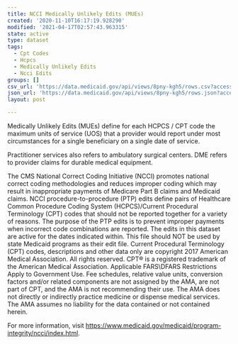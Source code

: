 ```yaml
---
title: NCCI Medically Unlikely Edits (MUEs)
created: '2020-11-10T16:17:19.928290'
modified: '2021-04-17T02:57:43.963315'
state: active
type: dataset
tags:
  - Cpt Codes
  - Hcpcs
  - Medically Unlikely Edits
  - Ncci Edits
groups: []
csv_url: 'https://data.medicaid.gov/api/views/8pny-kgh5/rows.csv?accessType=DOWNLOAD'
json_url: 'https://data.medicaid.gov/api/views/8pny-kgh5/rows.json?accessType=DOWNLOAD'
layout: post

---
```

Medically Unlikely Edits (MUEs) define for each HCPCS / CPT code the maximum units of service (UOS) that a provider would report under most circumstances for a single beneficiary on a single date of service.

Practitioner services also refers to ambulatory surgical centers.
DME refers to provider claims for durable medical equipment.

The CMS National Correct Coding Initiative (NCCI) promotes national correct coding methodologies and reduces improper coding which may result in inappropriate payments of Medicare Part B claims and Medicaid claims. NCCI procedure-to-procedure (PTP) edits define pairs of Healthcare Common Procedure Coding System (HCPCS)/Current Procedural Terminology (CPT) codes that should not be reported together for a variety of reasons. The purpose of the PTP edits is to prevent improper payments when incorrect code combinations are reported. The edits in this dataset are active for the dates indicated within. This file should NOT be used by state Medicaid programs as their edit file. Current Procedural Terminology (CPT) codes, descriptions and other data only are copyright 2017 American Medical Association. All rights reserved. CPT® is a registered trademark of the American Medical Association. Applicable FARS\DFARS Restrictions Apply to Government Use. Fee schedules, relative value units, conversion factors and/or related components are not assigned by the AMA, are not part of CPT, and the AMA is not recommending their use. The AMA does not directly or indirectly practice medicine or dispense medical services. The AMA assumes no liability for the data contained or not contained herein.

For more information, visit https://www.medicaid.gov/medicaid/program-integrity/ncci/index.html.
